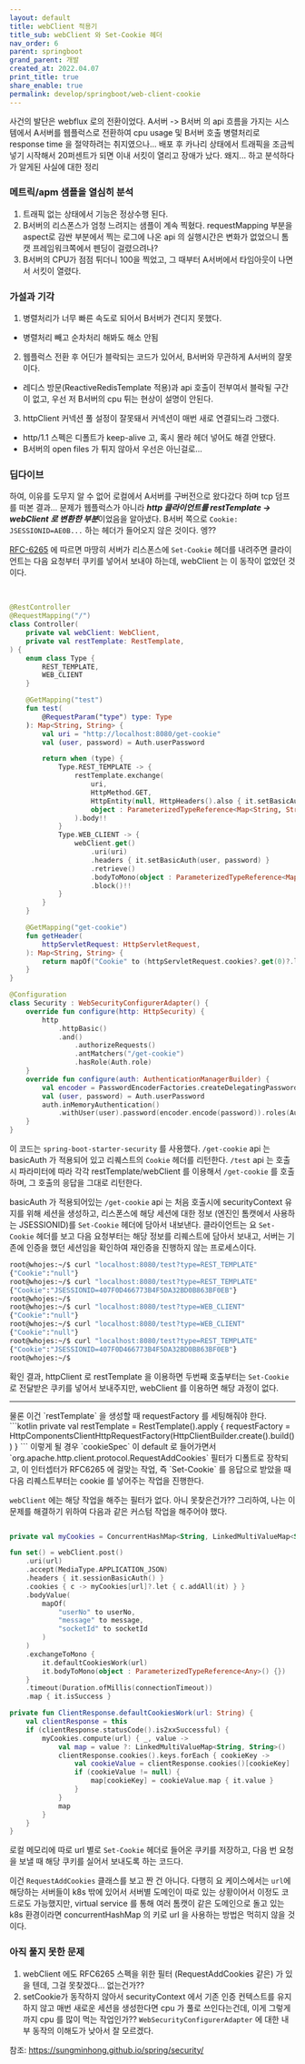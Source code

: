 ```yaml
---
layout: default
title: webClient 적용기
title_sub: webClient 와 Set-Cookie 헤더
nav_order: 6
parent: springboot
grand_parent: 개발 
created_at: 2022.04.07
print_title: true
share_enable: true
permalink: develop/springboot/web-client-cookie
---
```


사건의 발단은 webflux 로의 전환이었다. A서버 -> B서버 의 api 흐름을 가지는 시스템에서 A서버를 웹플럭스로 전환하여 cpu usage 및 B서버 호출 병렬처리로 response time 을 절약하려는 취지였으나... 배포 후 카나리 상태에서 트래픽을 조금씩 넣기 시작해서 20퍼센트가 되면 이내 서킷이 열리고 장애가 났다. 왜지... 하고 분석하다가 알게된 사실에 대한 정리

### 메트릭/apm 샘플을 열심히 분석
1. 트래픽 없는 상태에서 기능은 정상수행 된다.
2. B서버의 리스폰스가 엄청 느려지는 샘플이 계속 찍혔다. requestMapping 부분을 aspect로 감싼 부분에서 찍는 로그에 나온 api 의 실행시간은 변화가 없었으니 톰캣 프레임워크쪽에서 펜딩이 걸렸으려나?
3. B서버의 CPU가 점점 튀더니 100을 찍었고, 그 때부터 A서버에서 타임아웃이 나면서 서킷이 열렸다.

### 가설과 기각
1. 병렬처리가 너무 빠른 속도로 되어서 B서버가 견디지 못했다.
  - 병렬처리 빼고 순차처리 해봐도 해소 안됨
2. 웹플럭스 전환 후 어딘가 블락되는 코드가 있어서, B서버와 무관하게 A서버의 잘못이다.
  - 레디스 방문(ReactiveRedisTemplate 적용)과 api 호출이 전부여서 블락될 구간이 없고, 우선 저 B서버의 cpu 튀는 현상이 설명이 안된다.
3. httpClient 커넥션 풀 설정이 잘못돼서 커넥션이 매번 새로 연결되느라 그랬다.
  - http/1.1 스펙은 디폴트가 keep-alive 고, 혹시 몰라 헤더 넣어도 해결 안됐다.
  - B서버의 open files 가 튀지 않아서 우선은 아닌걸로...

### 딥다이브 
하여, 이유를 도무지 알 수 없어 로컬에서 A서버를 구버전으로 왔다갔다 하며 tcp 덤프를 떠본 결과... 문제가 웹플럭스가 아니라  ***http 클라이언트를 restTemplate -> webClient 로 변환한 부분***이었음을 알아냈다. B서버 쪽으로 `Cookie: JSESSIONID=AE0B...` 하는 헤더가 들어오지 않은 것이다. 엥??

[RFC-6265](https://datatracker.ietf.org/doc/html/rfc6265) 에 따르면 마땅히 서버가 리스폰스에 `Set-Cookie` 헤더를 내려주면 클라이언트는 다음 요청부터 쿠키를 넣어서 보내야 하는데, webClient 는 이 동작이 없었던 것이다.

<br/>

```kotlin
@RestController
@RequestMapping("/")
class Controller(
    private val webClient: WebClient,
    private val restTemplate: RestTemplate,
) {
    enum class Type {
        REST_TEMPLATE,
        WEB_CLIENT
    }

    @GetMapping("test")
    fun test(
        @RequestParam("type") type: Type
    ): Map<String, String> {
        val uri = "http://localhost:8080/get-cookie"
        val (user, password) = Auth.userPassword

        return when (type) {
            Type.REST_TEMPLATE -> {
                restTemplate.exchange(
                    uri,
                    HttpMethod.GET,
                    HttpEntity(null, HttpHeaders().also { it.setBasicAuth(user, password) }),
                    object : ParameterizedTypeReference<Map<String, String>>() {}
                ).body!!
            }
            Type.WEB_CLIENT -> {
                webClient.get()
                    .uri(uri)
                    .headers { it.setBasicAuth(user, password) }
                    .retrieve()
                    .bodyToMono(object : ParameterizedTypeReference<Map<String, String>>() {})
                    .block()!!
            }
        }
    }

    @GetMapping("get-cookie")
    fun getHeader(
        httpServletRequest: HttpServletRequest,
    ): Map<String, String> {
        return mapOf("Cookie" to (httpServletRequest.cookies?.get(0)?.let { "${it.name}=${it.value}" } ?: "null"))
    }
}

@Configuration
class Security : WebSecurityConfigurerAdapter() {
    override fun configure(http: HttpSecurity) {
        http
            .httpBasic()
            .and()
                .authorizeRequests()
                .antMatchers("/get-cookie")
                .hasRole(Auth.role)
    }
    override fun configure(auth: AuthenticationManagerBuilder) {
        val encoder = PasswordEncoderFactories.createDelegatingPasswordEncoder()
        val (user, password) = Auth.userPassword
        auth.inMemoryAuthentication()
            .withUser(user).password(encoder.encode(password)).roles(Auth.role)
    }
}
````

이 코드는 `spring-boot-starter-security` 를 사용했다. `/get-cookie` api 는 basicAuth 가 적용되어 있고 리퀘스트의 `Cookie` 헤더를 리턴한다. `/test` api 는 호출시 파라미터에 따라 각각 restTemplate/webClient 를 이용해서 `/get-cookie` 를 호출하며, 그 호출의 응답을 그대로 리턴한다. 

basicAuth 가 적용되어있는 `/get-cookie` api 는 처음 호출시에 securityContext 유지를 위해 세션을 생성하고, 리스폰스에 해당 세션에 대한 정보 (엔진인 톰캣에서 사용하는 JSESSIONID)를 `Set-Cookie` 헤더에 담아서 내보낸다. 클라이언트는 요 `Set-Cookie` 헤더를 보고 다음 요청부터는 해당 정보를 리퀘스트에 담아서 보내고, 서버는 기존에 인증을 했던 세션임을 확인하여 재인증을 진행하지 않는 프로세스이다.


```sh
root@whojes:~/$ curl "localhost:8080/test?type=REST_TEMPLATE"
{"Cookie":"null"}
root@whojes:~/$ curl "localhost:8080/test?type=REST_TEMPLATE"
{"Cookie":"JSESSIONID=407F0D466773B4F5DA32BD0B863BF0EB"}
root@whojes:~/$
root@whojes:~/$ curl "localhost:8080/test?type=WEB_CLIENT"
{"Cookie":"null"}
root@whojes:~/$ curl "localhost:8080/test?type=WEB_CLIENT"
{"Cookie":"null"}
root@whojes:~/$ curl "localhost:8080/test?type=REST_TEMPLATE"
{"Cookie":"JSESSIONID=407F0D466773B4F5DA32BD0B863BF0EB"}
root@whojes:~/$ 
```

확인 결과, httpClient 로 restTemplate 을 이용하면 두번째 호출부터는 `Set-Cookie` 로 전달받은 쿠키를 넣어서 보내주지만, webClient 를 이용하면 해당 과정이 없다. 

<hr/>
물론 이건 `restTemplate` 을 생성할 때 requestFactory 를 세팅해줘야 한다. 
```kotlin
private val restTemplate = RestTemplate().apply {
    requestFactory = HttpComponentsClientHttpRequestFactory(HttpClientBuilder.create().build())
}
```
이렇게 될 경우 `cookieSpec` 이 default 로 들어가면서 `org.apache.http.client.protocol.RequestAddCookies` 필터가 디폴트로 장착되고, 이 인터셉터가 RFC6265 에 걸맞는 작업, 즉 `Set-Cookie` 를 응답으로 받았을 때 다음 리퀘스트부터는 cookie 를 넣어주는 작업을 진행한다.

`webClient` 에는 해당 작업을 해주는 필터가 없다. 아니 못찾은건가??
그리하여, 나는 이 문제를 해결하기 위하여 다음과 같은 커스텀 작업을 해주어야 했다.
```kotlin

private val myCookies = ConcurrentHashMap<String, LinkedMultiValueMap<String, String>>()

fun set() = webClient.post()
    .uri(url)
    .accept(MediaType.APPLICATION_JSON)
    .headers { it.sessionBasicAuth() }
    .cookies { c -> myCookies[url]?.let { c.addAll(it) } }
    .bodyValue(
        mapOf(
            "userNo" to userNo,
            "message" to message,
            "socketId" to socketId
        )
    )
    .exchangeToMono {
        it.defaultCookiesWork(url)
        it.bodyToMono(object : ParameterizedTypeReference<Any>() {})
    }
    .timeout(Duration.ofMillis(connectionTimeout))
    .map { it.isSuccess }

private fun ClientResponse.defaultCookiesWork(url: String) {
    val clientResponse = this
    if (clientResponse.statusCode().is2xxSuccessful) {
        myCookies.compute(url) { _, value ->
            val map = value ?: LinkedMultiValueMap<String, String>()
            clientResponse.cookies().keys.forEach { cookieKey ->
                val cookieValue = clientResponse.cookies()[cookieKey]
                if (cookieValue != null) {
                    map[cookieKey] = cookieValue.map { it.value }
                }
            }
            map
        }
    }
}

```

로컬 메모리에 따로 url 별로 `Set-Cookie` 헤더로 들어온 쿠키를 저장하고, 다음 번 요청을 보낼 때 해당 쿠키를 실어서 보내도록 하는 코드다.

이건 `RequestAddCookies` 클래스를 보고 짠 건 아니다. 다행히 요 케이스에서는 `url`에 해당하는 서버들이 k8s 밖에 있어서 서버별 도메인이 따로 있는 상황이어서 이정도 코드로도 가능했지만, virtual service 를 통해 여러 톰캣이 같은 도메인으로 돌고 있는 k8s 환경이라면 concurrentHashMap 의 키로 url 을 사용하는 방법은 먹히지 않을 것이다.

### 아직 풀지 못한 문제
1. webClient 에도 RFC6265 스펙을 위한 필터 (RequestAddCookies 같은) 가 있을 텐데, 그걸 못찾겠다... 없는건가??
2. setCookie가 동작하지 않아서 securityContext 에서 기존 인증 컨텍스트를 유지하지 않고 매번 새로운 세션을 생성한다면 cpu 가 풀로 쓰인다는건데, 이게 그렇게까지 cpu 를 많이 먹는 작업인가?? `WebSecurityConfigurerAdapter` 에 대한 내부 동작의 이해도가 낮아서 잘 모르겠다.

참조: https://sungminhong.github.io/spring/security/

